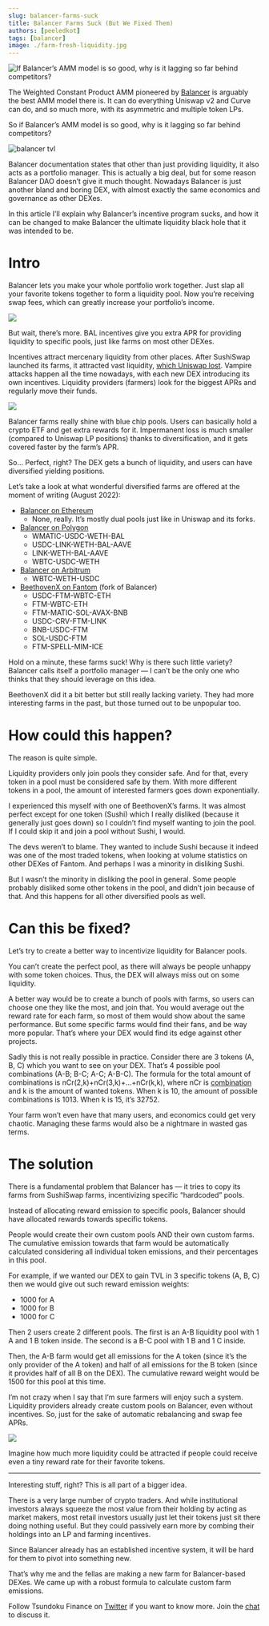 ```yaml
---
slug: balancer-farms-suck
title: Balancer Farms Suck (But We Fixed Them)
authors: [peeledkot]
tags: [balancer]
image: ./farm-fresh-liquidity.jpg
---
```


![If Balancer’s AMM model is so good, why is it lagging so far behind competitors?](farm-fresh-liquidity.jpg)

The Weighted Constant Product AMM pioneered by [Balancer](https://balancer.fi/) is arguably the best AMM model there is. It can do everything Uniswap v2 and Curve can do, and so much more, with its asymmetric and multiple token LPs.

So if Balancer’s AMM model is so good, why is it lagging so far behind competitors?

<!--truncate-->

![balancer tvl](balancer-tvl.jpg)

Balancer documentation states that other than just providing liquidity, it also acts as a portfolio manager. This is actually a big deal, but for some reason Balancer DAO doesn’t give it much thought. Nowadays Balancer is just another bland and boring DEX, with almost exactly the same economics and governance as other DEXes.

In this article I’ll explain why Balancer’s incentive program sucks, and how it can be changed to make Balancer the ultimate liquidity black hole that it was intended to be.

# Intro

Balancer lets you make your whole portfolio work together. Just slap all your favorite tokens together to form a liquidity pool. Now you’re receiving swap fees, which can greatly increase your portfolio’s income.

![](balancer-pools.jpg)

But wait, there’s more. BAL incentives give you extra APR for providing liquidity to specific pools, just like farms on most other DEXes.

Incentives attract mercenary liquidity from other places. After SushiSwap launched its farms, it attracted vast liquidity, [which Uniswap lost](https://finematics.com/vampire-attack-sushiswap-explained/). Vampire attacks happen all the time nowadays, with each new DEX introducing its own incentives. Liquidity providers (farmers) look for the biggest APRs and regularly move their funds.

![](pool-variety.jpg)

Balancer farms really shine with blue chip pools. Users can basically hold a crypto ETF and get extra rewards for it. Impermanent loss is much smaller (compared to Uniswap LP positions) thanks to diversification, and it gets covered faster by the farm’s APR.

So… Perfect, right? The DEX gets a bunch of liquidity, and users can have diversified yielding positions.

Let’s take a look at what wonderful diversified farms are offered at the moment of writing (August 2022):

- [Balancer on Ethereum](https://app.balancer.fi/)
    - None, really. It’s mostly dual pools just like in Uniswap and its forks.
- [Balancer on Polygon](https://polygon.balancer.fi/)
    - WMATIC-USDC-WETH-BAL
    - USDC-LINK-WETH-BAL-AAVE
    - LINK-WETH-BAL-AAVE
    - WBTC-USDC-WETH
- [Balancer on Arbitrum](https://arbitrum.balancer.fi/)
    - WBTC-WETH-USDC
- [BeethovenX on Fantom](https://beets.fi/) (fork of Balancer)
    - USDC-FTM-WBTC-ETH
    - FTM-WBTC-ETH
    - FTM-MATIC-SOL-AVAX-BNB
    - USDC-CRV-FTM-LINK
    - BNB-USDC-FTM
    - SOL-USDC-FTM
    - FTM-SPELL-MIM-ICE

Hold on a minute, these farms suck! Why is there such little variety? Balancer calls itself a portfolio manager — I can’t be the only one who thinks that they should leverage on this idea.

BeethovenX did it a bit better but still really lacking variety. They had more interesting farms in the past, but those turned out to be unpopular too.

# How could this happen?
The reason is quite simple.

Liquidity providers only join pools they consider safe. And for that, every token in a pool must be considered safe by them. With more different tokens in a pool, the amount of interested farmers goes down exponentially.

I experienced this myself with one of BeethovenX’s farms. It was almost perfect except for one token (Sushi) which I really disliked (because it generally just goes down) so I couldn’t find myself wanting to join the pool. If I could skip it and join a pool without Sushi, I would.

The devs weren’t to blame. They wanted to include Sushi because it indeed was one of the most traded tokens, when looking at volume statistics on other DEXes of Fantom. And perhaps I was a minority in disliking Sushi.

But I wasn’t the minority in disliking the pool in general. Some people probably disliked some other tokens in the pool, and didn’t join because of that. And this happens for all other diversified pools as well.

# Can this be fixed?
Let’s try to create a better way to incentivize liquidity for Balancer pools.

You can’t create the perfect pool, as there will always be people unhappy with some token choices. Thus, the DEX will always miss out on some liquidity.

A better way would be to create a bunch of pools with farms, so users can choose one they like the most, and join that. You would average out the reward rate for each farm, so most of them would show about the same performance. But some specific farms would find their fans, and be way more popular. That’s where your DEX would find its edge against other projects.

Sadly this is not really possible in practice. Consider there are 3 tokens (A, B, C) which you want to see on your DEX. That’s 4 possible pool combinations (A-B; B-C; A-C; A-B-C). The formula for the total amount of combinations is nCr(2,k)+nCr(3,k)+…+nCr(k,k), where nCr is [combination](https://en.wikipedia.org/wiki/Combination) and k is the amount of wanted tokens. When k is 10, the amount of possible combinations is 1013. When k is 15, it’s 32752.

Your farm won’t even have that many users, and economics could get very chaotic. Managing these farms would also be a nightmare in wasted gas terms.

# The solution
There is a fundamental problem that Balancer has — it tries to copy its farms from SushiSwap farms, incentivizing specific “hardcoded” pools.

Instead of allocating reward emission to specific pools, Balancer should have allocated rewards towards specific tokens.

People would create their own custom pools AND their own custom farms. The cumulative emission towards that farm would be automatically calculated considering all individual token emissions, and their percentages in this pool.

For example, if we wanted our DEX to gain TVL in 3 specific tokens (A, B, C) then we would give out such reward emission weights:

- 1000 for A
- 1000 for B
- 1000 for C

Then 2 users create 2 different pools. The first is an A-B liquidity pool with 1 A and 1 B token inside. The second is a B-C pool with 1 B and 1 C inside.

Then, the A-B farm would get all emissions for the A token (since it’s the only provider of the A token) and half of all emissions for the B token (since it provides half of all B on the DEX). The cumulative reward weight would be 1500 for this pool at this time.

I’m not crazy when I say that I’m sure farmers will enjoy such a system. Liquidity providers already create custom pools on Balancer, even without incentives. So, just for the sake of automatic rebalancing and swap fee APRs.

![](positions.jpg)

Imagine how much more liquidity could be attracted if people could receive even a tiny reward rate for their favorite tokens.

---

Interesting stuff, right? This is all part of a bigger idea.

There is a very large number of crypto traders. And while institutional investors always squeeze the most value from their holding by acting as market makers, most retail investors usually just let their tokens just sit there doing nothing useful. But they could passively earn more by combing their holdings into an LP and farming incentives.

Since Balancer already has an established incentive system, it will be hard for them to pivot into something new.

That’s why me and the fellas are making a new farm for Balancer-based DEXes. We came up with a robust formula to calculate custom farm emissions.

Follow Tsundoku Finance on [Twitter](https://twitter.com/TsundokuFinance) if you want to know more. Join the [chat](https://t.me/TsundokuFinance) to discuss it.